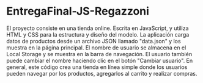 # EntregaFinal-JS-Regazzoni
El proyecto consiste en una tienda online. Escrita en JavaScript, y utiliza HTML y CSS para la estructura y diseño del modelo.
La aplicación carga datos de productos desde un archivo JSON llamado "data.json" y los muestra en la página principal. 
El nombre de usuario se almacena en el Local Storage y se muestra en la barra de navegación.
El usuario también puede cambiar el nombre haciendo clic en el botón "Cambiar usuario".
En general, este código crea una tienda en línea simple donde los usuarios pueden navegar por los productos, agregarlos al carrito y realizar compras.
